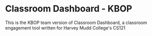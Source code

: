 # Classroom Dashboard - KBOP
This is the KBOP team version of Classroom Dashboard, a classroom engagement tool written for Harvey Mudd College's CS121
